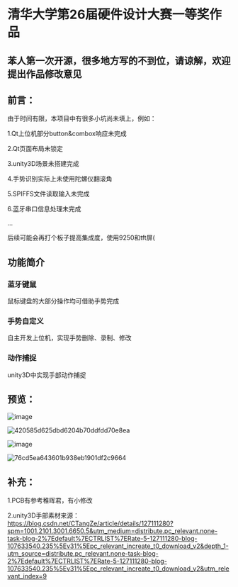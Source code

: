 
# 清华大学第26届硬件设计大赛一等奖作品


## 苯人第一次开源，很多地方写的不到位，请谅解，欢迎提出作品修改意见



## 前言：

由于时间有限，本项目中有很多小坑尚未填上，例如：

1.Qt上位机部分button&combox响应未完成

2.Qt页面布局未锁定

3.unity3D场景未搭建完成

4.手势识别实际上未使用陀螺仪翻滚角

5.SPIFFS文件读取输入未完成

6.蓝牙串口信息处理未完成

...


后续可能会再打个板子提高集成度，使用9250和tft屏(

## 功能简介

### 蓝牙键鼠

鼠标键盘的大部分操作均可借助手势完成
### 手势自定义

自主开发上位机，实现手势删除、录制、修改
### 动作捕捉

unity3D中实现手部动作捕捉

## 预览：

![image](https://github.com/youyc22/Mutifunctional-Bluetooth-Gloves/assets/125688164/55608a58-f186-438e-b81b-7eef70ba0d1d)



![420585d625dbd6204b70ddfdd70e8ea](https://github.com/youyc22/Mutifunctional-Bluetooth-Gloves/assets/125688164/4e81d3d7-4906-4351-86bd-710800b1af84)

![image](https://github.com/youyc22/Mutifunctional-Bluetooth-Gloves/assets/125688164/8d39bcfb-90db-4a99-9fe1-3a31272f9942)


![76cd5ea643601b938eb1901df2c9664](https://github.com/youyc22/Mutifunctional-Bluetooth-Gloves/assets/125688164/877ac8b8-3c0a-4296-9d2e-5fdb1de5f57c)


## 补充：

1.PCB有参考稚晖君，有小修改


2.unity3D手部素材来源：https://blog.csdn.net/CTangZe/article/details/127111280?spm=1001.2101.3001.6650.5&utm_medium=distribute.pc_relevant.none-task-blog-2%7Edefault%7ECTRLIST%7ERate-5-127111280-blog-107633540.235%5Ev31%5Epc_relevant_increate_t0_download_v2&depth_1-utm_source=distribute.pc_relevant.none-task-blog-2%7Edefault%7ECTRLIST%7ERate-5-127111280-blog-107633540.235%5Ev31%5Epc_relevant_increate_t0_download_v2&utm_relevant_index=9

